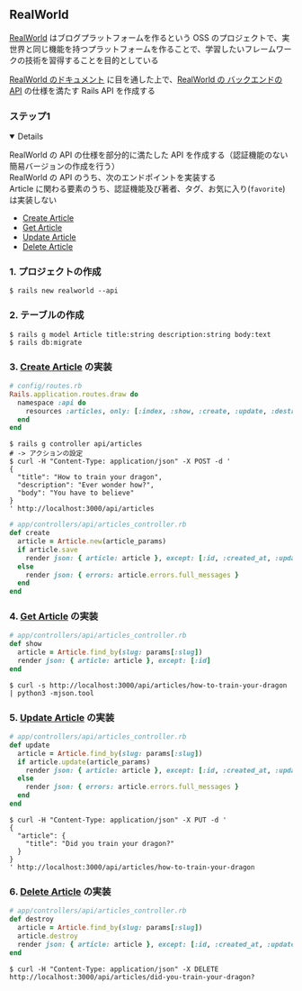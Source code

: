 ## RealWorld

[RealWorld](https://github.com/gothinkster/realworld/tree/main) はブログプラットフォームを作るという OSS のプロジェクトで、実世界と同じ機能を持つプラットフォームを作ることで、学習したいフレームワークの技術を習得することを目的としている

[RealWorld のドキュメント](https://realworld-docs.netlify.app/docs/intro) に目を通した上で、[RealWorld の バックエンドの API](https://realworld-docs.netlify.app/docs/specs/backend-specs/introduction) の仕様を満たす Rails API を作成する

### ステップ1
<details open>

RealWorld の API の仕様を部分的に満たした API を作成する（認証機能のない簡易バージョンの作成を行う）  
RealWorld の API のうち、次のエンドポイントを実装する  
Article に関わる要素のうち、認証機能及び著者、タグ、お気に入り(`favorite`) は実装しない  

- [Create Article](https://realworld-docs.netlify.app/docs/specs/backend-specs/endpoints#create-article)
- [Get Article](https://realworld-docs.netlify.app/docs/specs/backend-specs/endpoints#get-article)
- [Update Article](https://realworld-docs.netlify.app/docs/specs/backend-specs/endpoints#update-article)
- [Delete Article](https://realworld-docs.netlify.app/docs/specs/backend-specs/endpoints#delete-article)

### 1. プロジェクトの作成
```console
$ rails new realworld --api
```

### 2. テーブルの作成
```console
$ rails g model Article title:string description:string body:text
$ rails db:migrate
```

### 3. [Create Article](https://realworld-docs.netlify.app/docs/specs/backend-specs/endpoints#create-article) の実装
```rb
# config/routes.rb
Rails.application.routes.draw do
  namespace :api do
    resources :articles, only: [:index, :show, :create, :update, :destroy]
  end
end
```

```console
$ rails g controller api/articles
# -> アクションの設定
$ curl -H "Content-Type: application/json" -X POST -d '
{
  "title": "How to train your dragon",
  "description": "Ever wonder how?",
  "body": "You have to believe"
}
' http://localhost:3000/api/articles
```

```rb
# app/controllers/api/articles_controller.rb
def create
  article = Article.new(article_params)
  if article.save
    render json: { article: article }, except: [:id, :created_at, :updated_at]
  else
    render json: { errors: article.errors.full_messages }
  end
end
```

### 4. [Get Article](https://realworld-docs.netlify.app/docs/specs/backend-specs/endpoints#get-article) の実装
```rb
# app/controllers/api/articles_controller.rb
def show
  article = Article.find_by(slug: params[:slug])
  render json: { article: article }, except: [:id]
end
```

```console
$ curl -s http://localhost:3000/api/articles/how-to-train-your-dragon | python3 -mjson.tool
```

### 5. [Update Article](https://realworld-docs.netlify.app/docs/specs/backend-specs/endpoints#update-article) の実装

```rb
# app/controllers/api/articles_controller.rb
def update
  article = Article.find_by(slug: params[:slug])
  if article.update(article_params)
    render json: { article: article }, except: [:id, :created_at, :updated_at]
  else
    render json: { errors: article.errors.full_messages }
  end
end
```

```console
$ curl -H "Content-Type: application/json" -X PUT -d '
{
  "article": {
    "title": "Did you train your dragon?"
  }
}
' http://localhost:3000/api/articles/how-to-train-your-dragon
```

### 6. [Delete Article](https://realworld-docs.netlify.app/docs/specs/backend-specs/endpoints#delete-article) の実装

```rb
# app/controllers/api/articles_controller.rb
def destroy
  article = Article.find_by(slug: params[:slug])
  article.destroy
  render json: { article: article }, except: [:id, :created_at, :updated_at]
end
```

```console
$ curl -H "Content-Type: application/json" -X DELETE http://localhost:3000/api/articles/did-you-train-your-dragon?
```

</details>
